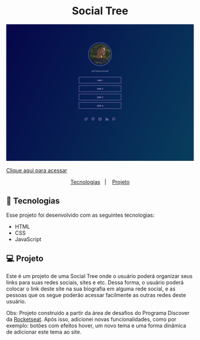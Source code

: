 <h1 align="center"> Social Tree </h1>

![preview](./.github/preview.png)

[Clique aqui para acessar](https://maik-emanoel.github.io/social-tree/)

<p align="center">
  <a href="#-tecnologias">Tecnologias</a>&nbsp;&nbsp;&nbsp;|&nbsp;&nbsp;&nbsp;
  <a href="#-projeto">Projeto</a>
</p>

## 🚀 Tecnologias

Esse projeto foi desenvolvido com as seguintes tecnologias:

- HTML
- CSS
- JavaScript

## 💻 Projeto

Este é um projeto de uma Social Tree onde o usuário poderá organizar seus links para suas redes sociais, sites e etc. Dessa forma, o usuário poderá colocar o link deste site na sua biografia em alguma rede social, e as pessoas que os segue poderão acessar facilmente as outras redes deste usuário. <br>

Obs: Projeto construído a partir da área de desafios do Programa Discover da [Rocketseat](https://rocketseat.com.br). Após isso, adicionei novas funcionalidades, como por exemplo: botões com efeitos hover, um novo tema e uma forma dinâmica de adicionar este tema ao site.